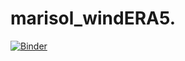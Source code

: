 # marisol_windERA5. 

[![Binder](https://mybinder.org/badge_logo.svg)](https://mybinder.org/v2/gh/kmhewett/marisol_windERA5/main)
